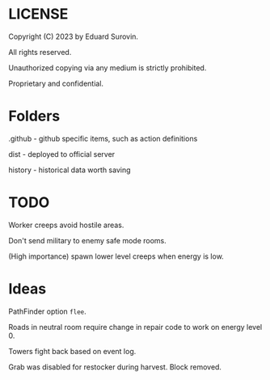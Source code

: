 # LICENSE
Copyright (C) 2023 by Eduard Surovin.

All rights reserved.

Unauthorized copying via any medium is strictly prohibited.

Proprietary and confidential.

# Folders
.github - github specific items, such as action definitions

dist - deployed to official server

history - historical data worth saving

# TODO
Worker creeps avoid hostile areas.

Don't send military to enemy safe mode rooms.

(High importance) spawn lower level creeps when energy is low.

# Ideas
PathFinder option `flee`.

Roads in neutral room require change in repair code to work on energy level 0.

Towers fight back based on event log.

Grab was disabled for restocker during harvest. Block removed.
